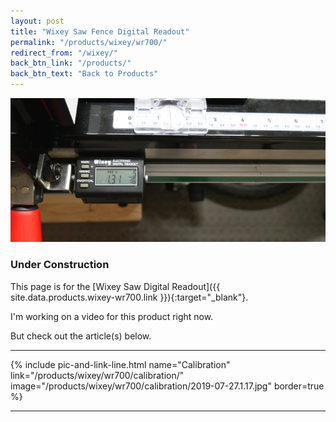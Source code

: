 ```yaml
---
layout: post
title: "Wixey Saw Fence Digital Readout"
permalink: "/products/wixey/wr700/"
redirect_from: "/wixey/"
back_btn_link: "/products/"
back_btn_text: "Back to Products"
---
```

![](/products/wixey/wr700/2019-07-27.1.01.jpg)

### Under Construction

This page is for the [Wixey Saw Digital Readout]({{ site.data.products.wixey-wr700.link }}){:target="_blank"}.

I'm working on a video for this product right now.

But check out the article(s) below.

<p></p>

<hr class="hr-thick">

<p></p>

{% include pic-and-link-line.html
  name="Calibration"
  link="/products/wixey/wr700/calibration/"
  image="/products/wixey/wr700/calibration/2019-07-27.1.17.jpg"
  border=true %}

<p></p>

<hr class="hr-thick">

<p></p>
